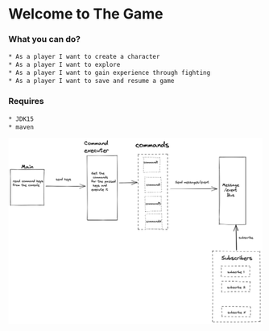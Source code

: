 # Welcome to The Game

### What you can do?
    * As a player I want to create a character
    * As a player I want to explore
    * As a player I want to gain experience through fighting
    * As a player I want to save and resume a game

### Requires
    * JDK15
    * maven

![Flow diagram](App-digram.png)
